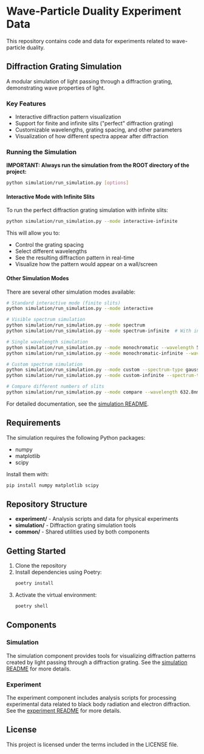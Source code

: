 # Wave-Particle Duality Experiment Data

This repository contains code and data for experiments related to wave-particle duality.

## Diffraction Grating Simulation

A modular simulation of light passing through a diffraction grating, demonstrating wave properties of light.

### Key Features
- Interactive diffraction pattern visualization
- Support for finite and infinite slits ("perfect" diffraction grating)
- Customizable wavelengths, grating spacing, and other parameters
- Visualization of how different spectra appear after diffraction

### Running the Simulation

**IMPORTANT: Always run the simulation from the ROOT directory of the project:**

```bash
python simulation/run_simulation.py [options]
```

#### Interactive Mode with Infinite Slits

To run the perfect diffraction grating simulation with infinite slits:

```bash
python simulation/run_simulation.py --mode interactive-infinite
```

This will allow you to:
- Control the grating spacing
- Select different wavelengths
- See the resulting diffraction pattern in real-time
- Visualize how the pattern would appear on a wall/screen

#### Other Simulation Modes

There are several other simulation modes available:

```bash
# Standard interactive mode (finite slits)
python simulation/run_simulation.py --mode interactive

# Visible spectrum simulation
python simulation/run_simulation.py --mode spectrum
python simulation/run_simulation.py --mode spectrum-infinite  # With infinite slits

# Single wavelength simulation
python simulation/run_simulation.py --mode monochromatic --wavelength 532nm
python simulation/run_simulation.py --mode monochromatic-infinite --wavelength 532nm  # With infinite slits

# Custom spectrum simulation
python simulation/run_simulation.py --mode custom --spectrum-type gaussian --center 550nm --spectrum-width 30nm
python simulation/run_simulation.py --mode custom-infinite --spectrum-type gaussian --center 550nm --spectrum-width 30nm  # With infinite slits

# Compare different numbers of slits
python simulation/run_simulation.py --mode compare --wavelength 632.8nm
```

For detailed documentation, see the [simulation README](simulation/README.md).

## Requirements

The simulation requires the following Python packages:
- numpy
- matplotlib
- scipy

Install them with:
```bash
pip install numpy matplotlib scipy
```

## Repository Structure

- **experiment/** - Analysis scripts and data for physical experiments
- **simulation/** - Diffraction grating simulation tools
- **common/** - Shared utilities used by both components

## Getting Started

1. Clone the repository
2. Install dependencies using Poetry:
   ```bash
   poetry install
   ```
3. Activate the virtual environment:
   ```bash
   poetry shell
   ```

## Components

### Simulation

The simulation component provides tools for visualizing diffraction patterns created by light passing through a diffraction grating. See the [simulation README](simulation/README.md) for more details.

### Experiment

The experiment component includes analysis scripts for processing experimental data related to black body radiation and electron diffraction. See the [experiment README](experiment/README.md) for more details.

## License

This project is licensed under the terms included in the LICENSE file.